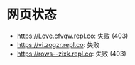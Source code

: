 # 网页状态
- https://Love.cfvqw.repl.co: 失败 (403)
- https://vi.zogzr.repl.co: 失败
- https://rows--zixk.repl.co: 失败 (403)
